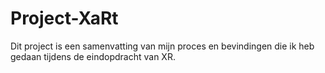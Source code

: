 # Project-XaRt
Dit project is een samenvatting van mijn proces en bevindingen die ik heb gedaan tijdens de eindopdracht van XR.
